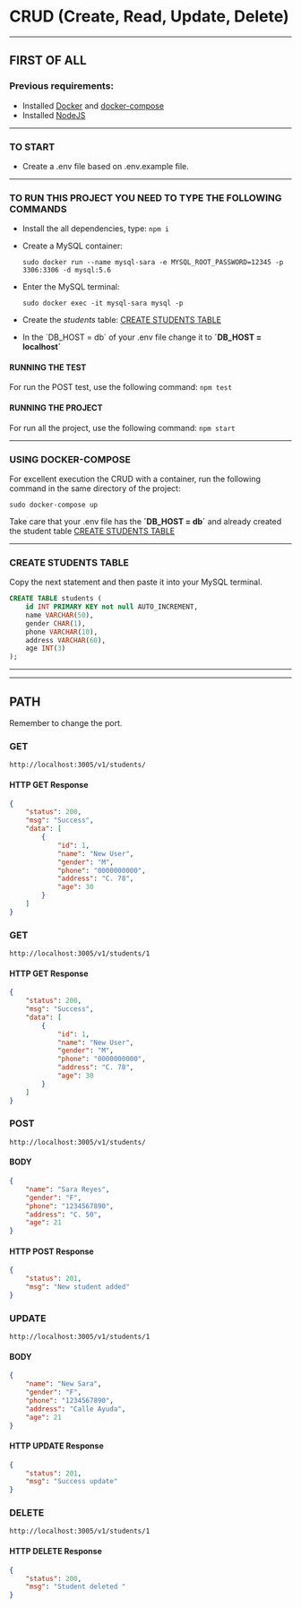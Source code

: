 # **CRUD (Create, Read, Update, Delete)**
---
## **FIRST OF ALL**
### Previous requirements:
- Installed [Docker](https://docs.docker.com/engine/install/) and [docker-compose](https://docs.docker.com/compose/install/)
- Installed [NodeJS](https://nodejs.org/es/download/)
---
### **TO START**
- Create a .env file based on .env.example file.
---
### **TO RUN THIS PROJECT YOU NEED TO TYPE THE FOLLOWING COMMANDS**
- Install the all dependencies, type: ```npm i```
- Create a MySQL container: 

    ``sudo docker run --name mysql-sara -e MYSQL_ROOT_PASSWORD=12345 -p 3306:3306 -d mysql:5.6``
- Enter the MySQL terminal: 

    ``sudo docker exec -it mysql-sara mysql -p``
- Create the _students_ table: [CREATE STUDENTS TABLE](#CREATE-STUDENTS-TABLE)
- In the ´DB_HOST = db´ of your .env file change it to **´DB_HOST = localhost´**

#### RUNNING THE TEST
For run the POST test, use the following command: ``npm test``
#### RUNNING THE PROJECT
For run all the project, use the following command: ``npm start``

---
### **USING DOCKER-COMPOSE**
For excellent execution the CRUD with a container, run the following command in the same directory of the project:

``
sudo docker-compose up
``

Take care that your .env file has the **´DB_HOST = db´** and already created the student table [CREATE STUDENTS TABLE](#CREATE-STUDENTS-TABLE)

---
### **CREATE STUDENTS TABLE**
Copy the next statement and then paste it into your MySQL terminal.
```sql
CREATE TABLE students ( 
    id INT PRIMARY KEY not null AUTO_INCREMENT, 
    name VARCHAR(50), 
    gender CHAR(1), 
    phone VARCHAR(10), 
    address VARCHAR(60), 
    age INT(3) 
);
```
---
---
## **PATH**

Remember to change the port.
### **GET**
```
http://localhost:3005/v1/students/
```
#### HTTP GET Response
```json
{
    "status": 200,
    "msg": "Success",
    "data": [
        {
            "id": 1,
            "name": "New User",
            "gender": "M",
            "phone": "0000000000",
            "address": "C. 78",
            "age": 30
        }
    ]
}
```
### **GET**
```
http://localhost:3005/v1/students/1
```
#### HTTP GET Response
```json
{
    "status": 200,
    "msg": "Success",
    "data": [
        {
            "id": 1,
            "name": "New User",
            "gender": "M",
            "phone": "0000000000",
            "address": "C. 78",
            "age": 30
        }
    ]
}
```
### **POST**
```
http://localhost:3005/v1/students/
```
#### BODY
```json
{
    "name": "Sara Reyes",
    "gender": "F",
    "phone": "1234567890",
    "address": "C. 50",
    "age": 21
}
```
#### HTTP POST Response
```json
{
    "status": 201,
    "msg": "New student added"
}
```
### **UPDATE**
```
http://localhost:3005/v1/students/1
```
#### BODY
```json
{
    "name": "New Sara",
    "gender": "F",
    "phone": "1234567890",
    "address": "Calle Ayuda",
    "age": 21
}
```
#### HTTP UPDATE Response
```json
{
    "status": 201,
    "msg": "Success update"
}
```
### **DELETE**
```
http://localhost:3005/v1/students/1
```
#### HTTP DELETE Response
```json
{
    "status": 200,
    "msg": "Student deleted "
}
```
